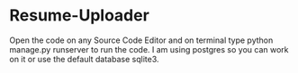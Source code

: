 # Resume-Uploader
Open the code on any Source Code Editor and on terminal type python manage.py runserver to run the code.
I am using postgres so you can work on it or use the default database sqlite3.

